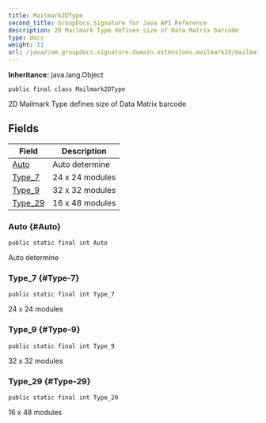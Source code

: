 ```yaml
---
title: Mailmark2DType
second_title: GroupDocs.Signature for Java API Reference
description: 2D Mailmark Type defines size of Data Matrix barcode
type: docs
weight: 11
url: /java/com.groupdocs.signature.domain.extensions.mailmark2d/mailmark2dtype/
---
```

**Inheritance:**
java.lang.Object
```
public final class Mailmark2DType
```

2D Mailmark Type defines size of Data Matrix barcode
## Fields

| Field | Description |
| --- | --- |
| [Auto](#Auto) | Auto determine |
| [Type_7](#Type-7) | 24 x 24 modules |
| [Type_9](#Type-9) | 32 x 32 modules |
| [Type_29](#Type-29) | 16 x 48 modules |
### Auto {#Auto}
```
public static final int Auto
```


Auto determine

### Type_7 {#Type-7}
```
public static final int Type_7
```


24 x 24 modules

### Type_9 {#Type-9}
```
public static final int Type_9
```


32 x 32 modules

### Type_29 {#Type-29}
```
public static final int Type_29
```


16 x 48 modules

